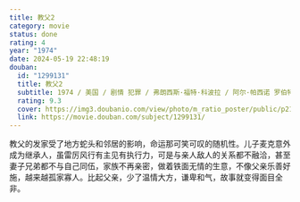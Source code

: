 ```yaml
---
title: 教父2
category: movie
status: done
rating: 4
year: "1974"
date: 2024-05-19 22:48:19
douban:
  id: "1299131"
  title: 教父2
  subtitle: 1974 / 美国 / 剧情 犯罪 / 弗朗西斯·福特·科波拉 / 阿尔·帕西诺 罗伯特·杜瓦尔
  rating: 9.3
  cover: https://img3.doubanio.com/view/photo/m_ratio_poster/public/p2194138787.jpg
  link: https://movie.douban.com/subject/1299131/
---
```


教父的发家受了地方蛇头和邻居的影响，命运那可笑可叹的随机性。儿子麦克意外成为继承人，虽雷厉风行有主见有执行力，可是与亲人敌人的关系都不融洽，甚至妻子兄弟都不与自己同伍，家族不再亲密，做着铁面无情的生意，不像父亲乐善好施，越来越孤家寡人。比起父亲，少了温情大方，谦卑和气，故事就变得面目全非。